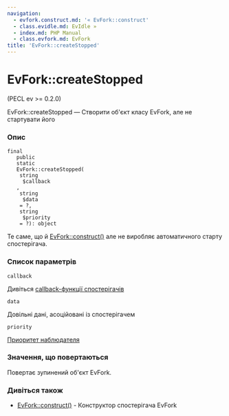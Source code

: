 ```yaml
---
navigation:
  - evfork.construct.md: '« EvFork::construct'
  - class.evidle.md: EvIdle »
  - index.md: PHP Manual
  - class.evfork.md: EvFork
title: 'EvFork::createStopped'
---
```

# EvFork::createStopped

(PECL ev >= 0.2.0)

EvFork::createStopped — Створити об'єкт класу EvFork, але не стартувати його

### Опис

```methodsynopsis
final
   public
   static
   EvFork::createStopped(
    string
     $callback
   , 
    string
     $data
    = ?, 
    string
     $priority
    = ?): object
```

Те саме, що й [EvFork::construct()](evfork.construct.md) але не виробляє автоматичного старту спостерігача.

### Список параметрів

`callback`

Дивіться [callback-функції спостерігачів](ev.watcher-callbacks.html)

`data`

Довільні дані, асоційовані із спостерігачем

`priority`

[Приоритет наблюдателя](class.ev.html#ev.constants.watcher-pri)

### Значення, що повертаються

Повертає зупинений об'єкт EvFork.

### Дивіться також

-   [EvFork::construct()](evfork.construct.md) - Конструктор спостерігача EvFork
